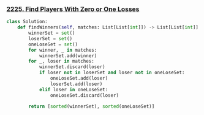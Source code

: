 ### [2225. Find Players With Zero or One Losses](https://leetcode.com/problems/find-players-with-zero-or-one-losses/description/)

```python
class Solution:
    def findWinners(self, matches: List[List[int]]) -> List[List[int]]:
        winnerSet = set()
        loserSet = set()
        oneLoseSet = set()
        for winner, _ in matches:
            winnerSet.add(winner)
        for _, loser in matches:
            winnerSet.discard(loser)
            if loser not in loserSet and loser not in oneLoseSet:
                oneLoseSet.add(loser)
                loserSet.add(loser)
            elif loser in oneLoseSet:
                oneLoseSet.discard(loser)
        
        return [sorted(winnerSet), sorted(oneLoseSet)]
```

